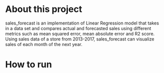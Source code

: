 # About this project 
 
sales_forecast is an implementation of Linear Regression model that takes in a data set and compares actual and forecasted sales using different metrics such as mean squared error, mean absolute error and R2 score.  Using sales data of a store from 2013-2017, sales_forecast can visualize sales of each month of the next year. 

# How to run


